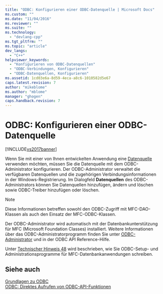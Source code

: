 ```yaml
---
title: "ODBC: Konfigurieren einer ODBC-Datenquelle | Microsoft Docs"
ms.custom: ""
ms.date: "11/04/2016"
ms.reviewer: ""
ms.suite: ""
ms.technology: 
  - "devlang-cpp"
ms.tgt_pltfrm: ""
ms.topic: "article"
dev_langs: 
  - "C++"
helpviewer_keywords: 
  - "Konfigurieren von ODBC-Datenquellen"
  - "ODBC-Verbindungen, Konfigurieren"
  - "ODBC-Datenquellen, Konfigurieren"
ms.assetid: 1cd03e6a-8d59-4eca-a8c6-1010582d5e67
caps.latest.revision: 7
author: "mikeblome"
ms.author: "mblome"
manager: "ghogen"
caps.handback.revision: 7
---
```

# ODBC: Konfigurieren einer ODBC-Datenquelle
[!INCLUDE[vs2017banner](../../assembler/inline/includes/vs2017banner.md)]

Wenn Sie mit einer von Ihnen entwickelten Anwendung eine [Datenquelle](../../data/odbc/data-source-odbc.md) verwenden möchten, müssen Sie die Datenquelle mit dem ODBC\-Administrator konfigurieren.  Der ODBC\-Administrator verwaltet die verfügbaren Datenquellen und die zugehörigen Verbindungsinformationen in der Windows\-Registrierung.  Im Dialogfeld **Datenquellen** des ODBC\-Administrators können Sie Datenquellen hinzufügen, ändern und löschen sowie ODBC\-Treiber hinzufügen oder löschen.  
  
> [!NOTE]
>  Diese Informationen betreffen sowohl den ODBC\-Zugriff mit MFC\-DAO\-Klassen als auch den Einsatz der MFC\-ODBC\-Klassen.  
  
 Der ODBC\-Administrator wird automatisch mit der Datenbankunterstützung für MFC \(Microsoft Foundation Classes\) installiert.  Weitere Informationen über das ODBC\-Administratorprogramm finden Sie unter [ODBC\-Administrator](../../data/odbc/odbc-administrator.md) und in der ODBC API Reference\-Hilfe.  
  
 Unter [Technischer Hinweis 48](../../mfc/tn048-writing-odbc-setup-and-administration-programs.md) wird beschrieben, wie Sie ODBC\-Setup\- und Administrationsprogramme für MFC\-Datenbankanwendungen schreiben.  
  
## Siehe auch  
 [Grundlagen zu ODBC](../../data/odbc/odbc-basics.md)   
 [ODBC: Direktes Aufrufen von ODBC\-API\-Funktionen](../../data/odbc/odbc-calling-odbc-api-functions-directly.md)